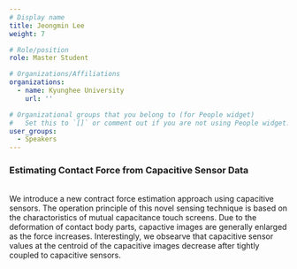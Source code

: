 ```yaml
---
# Display name
title: Jeongmin Lee
weight: 7

# Role/position
role: Master Student

# Organizations/Affiliations
organizations:
  - name: Kyunghee University
    url: ''

# Organizational groups that you belong to (for People widget)
#   Set this to `[]` or comment out if you are not using People widget.
user_groups:
  - Speakers
---
```


### Estimating Contact Force from Capacitive Sensor Data 
<br>
We introduce a new contract force estimation approach using capacitive sensors. The operation principle of this novel sensing technique is based on the charactoristics of mutual capacitance touch screens. Due to the deformation of contact body parts, capactive images are generally enlarged as the force increases. Interestingly, we obsearve that capacitive sensor values at the centroid of the capacitive images decrease after tightly coupled to capacitive sensors. 